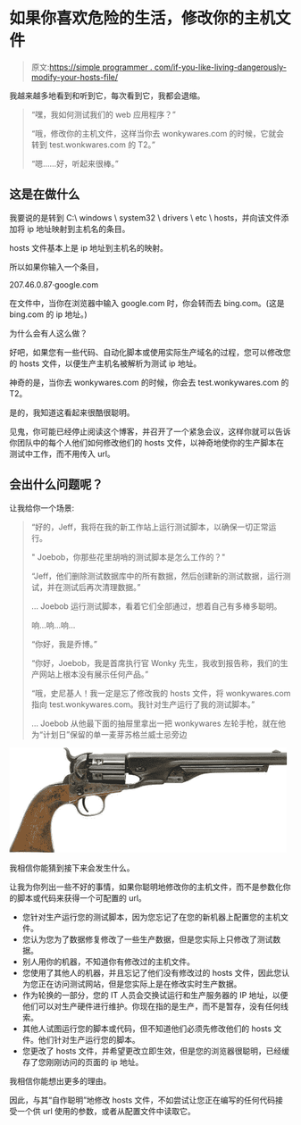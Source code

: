 # 如果你喜欢危险的生活，修改你的主机文件

> 原文:[https://simple programmer . com/if-you-like-living-dangerously-modify-your-hosts-file/](https://simpleprogrammer.com/if-you-like-living-dangerously-modify-your-hosts-file/)

我越来越多地看到和听到它，每次看到它，我都会退缩。

> “嘿，我如何测试我们的 web 应用程序？”
> 
> “哦，修改你的主机文件，这样当你去 wonkywares.com 的时候，它就会转到 test.wonkwares.com 的 T2。”
> 
> “嗯……好，听起来很棒。”

## 这是在做什么

我要说的是转到 C:\ windows \ system32 \ drivers \ etc \ hosts，并向该文件添加将 ip 地址映射到主机名的条目。

hosts 文件基本上是 ip 地址到主机名的映射。

所以如果你输入一个条目，

207.46.0.87·google.com

在文件中，当你在浏览器中输入 google.com 时，你会转而去 bing.com。(这是 bing.com 的 ip 地址。)

为什么会有人这么做？

好吧，如果您有一些代码、自动化脚本或使用实际生产域名的过程，您可以修改您的 hosts 文件，以便生产主机名被解析为测试 ip 地址。

神奇的是，当你去 wonkywares.com 的时候，你会去 test.wonkywares.com 的 T2。

是的，我知道这看起来很酷很聪明。

见鬼，你可能已经停止阅读这个博客，并召开了一个紧急会议，这样你就可以告诉你团队中的每个人他们如何修改他们的 hosts 文件，以神奇地使你的生产脚本在测试中工作，而不用传入 url。

## 会出什么问题呢？

让我给你一个场景:

> “好的，Jeff，我将在我的新工作站上运行测试脚本，以确保一切正常运行。
> 
> " Joebob，你那些花里胡哨的测试脚本是怎么工作的？"
> 
> “Jeff，他们删除测试数据库中的所有数据，然后创建新的测试数据，运行测试，并在测试后再次清理数据。”
> 
> … Joebob 运行测试脚本，看着它们全部通过，想着自己有多棒多聪明。
> 
> 响…响…响…
> 
> “你好，我是乔博。”
> 
> “你好，Joebob，我是首席执行官 Wonky 先生，我收到报告称，我们的生产网站上根本没有展示任何产品。”
> 
> “哦，史尼基人！我一定是忘了修改我的 hosts 文件，将 wonkywares.com 指向 test.wonkywares.com。我针对生产运行了我的测试脚本。”
> 
> … Joebob 从他最下面的抽屉里拿出一把 wonkywares 左轮手枪，就在他为“计划日”保留的单一麦芽苏格兰威士忌旁边



![Don't let this happen to you](img/40560b3513eae9496c26d9c9b145ffda.png "Don't let this happen to you")



我相信你能猜到接下来会发生什么。

让我为你列出一些不好的事情，如果你聪明地修改你的主机文件，而不是参数化你的脚本或代码来获得一个可配置的 url。

*   您针对生产运行您的测试脚本，因为您忘记了在您的新机器上配置您的主机文件。
*   您认为您为了数据修复修改了一些生产数据，但是您实际上只修改了测试数据。
*   别人用你的机器，不知道你有修改过的主机文件。
*   您使用了其他人的机器，并且忘记了他们没有修改过的 hosts 文件，因此您认为您正在访问测试网站，但是您实际上是在修改实时生产数据。
*   作为轮换的一部分，您的 IT 人员会交换试运行和生产服务器的 IP 地址，以便他们可以对生产硬件进行维护。你现在指的是生产，而不是暂存，没有任何线索。
*   其他人试图运行您的脚本或代码，但不知道他们必须先修改他们的 hosts 文件。他们针对生产运行您的脚本。
*   您更改了 hosts 文件，并希望更改立即生效，但是您的浏览器很聪明，已经缓存了您刚刚访问的页面的 ip 地址。

我相信你能想出更多的理由。

因此，与其“自作聪明”地修改 hosts 文件，不如尝试让您正在编写的任何代码接受一个供 url 使用的参数，或者从配置文件中读取它。